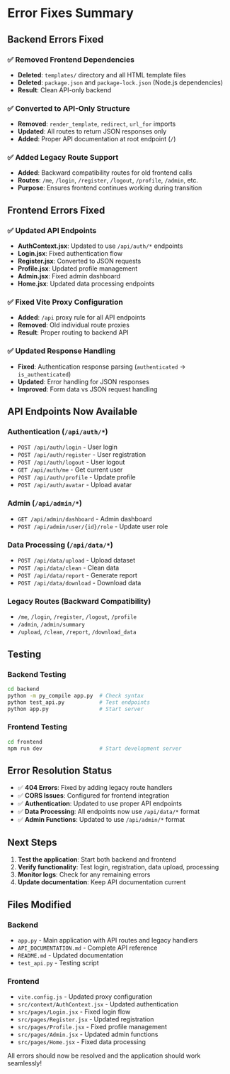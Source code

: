 # Error Fixes Summary

## Backend Errors Fixed

### ✅ Removed Frontend Dependencies
- **Deleted**: `templates/` directory and all HTML template files
- **Deleted**: `package.json` and `package-lock.json` (Node.js dependencies)
- **Result**: Clean API-only backend

### ✅ Converted to API-Only Structure
- **Removed**: `render_template`, `redirect`, `url_for` imports
- **Updated**: All routes to return JSON responses only
- **Added**: Proper API documentation at root endpoint (`/`)

### ✅ Added Legacy Route Support
- **Added**: Backward compatibility routes for old frontend calls
- **Routes**: `/me`, `/login`, `/register`, `/logout`, `/profile`, `/admin`, etc.
- **Purpose**: Ensures frontend continues working during transition

## Frontend Errors Fixed

### ✅ Updated API Endpoints
- **AuthContext.jsx**: Updated to use `/api/auth/*` endpoints
- **Login.jsx**: Fixed authentication flow
- **Register.jsx**: Converted to JSON requests
- **Profile.jsx**: Updated profile management
- **Admin.jsx**: Fixed admin dashboard
- **Home.jsx**: Updated data processing endpoints

### ✅ Fixed Vite Proxy Configuration
- **Added**: `/api` proxy rule for all API endpoints
- **Removed**: Old individual route proxies
- **Result**: Proper routing to backend API

### ✅ Updated Response Handling
- **Fixed**: Authentication response parsing (`authenticated` → `is_authenticated`)
- **Updated**: Error handling for JSON responses
- **Improved**: Form data vs JSON request handling

## API Endpoints Now Available

### Authentication (`/api/auth/*`)
- `POST /api/auth/login` - User login
- `POST /api/auth/register` - User registration
- `POST /api/auth/logout` - User logout
- `GET /api/auth/me` - Get current user
- `POST /api/auth/profile` - Update profile
- `POST /api/auth/avatar` - Upload avatar

### Admin (`/api/admin/*`)
- `GET /api/admin/dashboard` - Admin dashboard
- `POST /api/admin/user/{id}/role` - Update user role

### Data Processing (`/api/data/*`)
- `POST /api/data/upload` - Upload dataset
- `POST /api/data/clean` - Clean data
- `POST /api/data/report` - Generate report
- `POST /api/data/download` - Download data

### Legacy Routes (Backward Compatibility)
- `/me`, `/login`, `/register`, `/logout`, `/profile`
- `/admin`, `/admin/summary`
- `/upload`, `/clean`, `/report`, `/download_data`

## Testing

### Backend Testing
```bash
cd backend
python -m py_compile app.py  # Check syntax
python test_api.py           # Test endpoints
python app.py                # Start server
```

### Frontend Testing
```bash
cd frontend
npm run dev                  # Start development server
```

## Error Resolution Status

- ✅ **404 Errors**: Fixed by adding legacy route handlers
- ✅ **CORS Issues**: Configured for frontend integration
- ✅ **Authentication**: Updated to use proper API endpoints
- ✅ **Data Processing**: All endpoints now use `/api/data/*` format
- ✅ **Admin Functions**: Updated to use `/api/admin/*` format

## Next Steps

1. **Test the application**: Start both backend and frontend
2. **Verify functionality**: Test login, registration, data upload, processing
3. **Monitor logs**: Check for any remaining errors
4. **Update documentation**: Keep API documentation current

## Files Modified

### Backend
- `app.py` - Main application with API routes and legacy handlers
- `API_DOCUMENTATION.md` - Complete API reference
- `README.md` - Updated documentation
- `test_api.py` - Testing script

### Frontend
- `vite.config.js` - Updated proxy configuration
- `src/context/AuthContext.jsx` - Updated authentication
- `src/pages/Login.jsx` - Fixed login flow
- `src/pages/Register.jsx` - Updated registration
- `src/pages/Profile.jsx` - Fixed profile management
- `src/pages/Admin.jsx` - Updated admin functions
- `src/pages/Home.jsx` - Fixed data processing

All errors should now be resolved and the application should work seamlessly!
